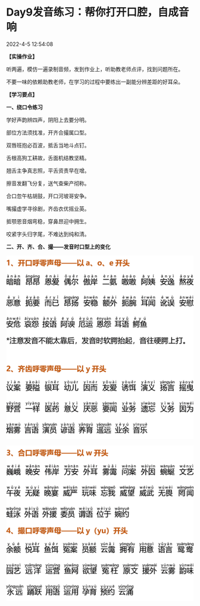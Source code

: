 # Day9发音练习：帮你打开口腔，自成音响

2022-4-5 12:54:08



**【实操作业】**

听两遍，模仿一遍录制音频，发到作业上，听助教老师点评，找到问题所在。

不要一味的依赖助教老师，在学习的过程中要练出一副能分辨差距的好耳朵。



**【学习要点】**

**一、绕口令练习**

学好声韵辨四声，阴阳上去要分明。

部位方法须找准，开齐合撮属口型。

双唇班抱必百波，抵舌当地斗点钉。

舌根高狗工耕故，舌面机结教坚精。

翘舌主争真志照，平舌资责早在增。

擦音发翻飞分复，送气查柴产彻称。

合口忽午枯胡鼓，开口河坡哥安争。

嘴撮虚学寻徐剧，齐齿衣优摇业英。

抵颚恩音烟弯稳，穿鼻昂迎中拥生。

咬紧字头归字尾，不难达到纯和清。



**二、开、齐、合、撮——发音时口型上的变化**

![day9-1.png](../assets/day9-1.png)

![day9-2.png](../assets/day9-2.png)

